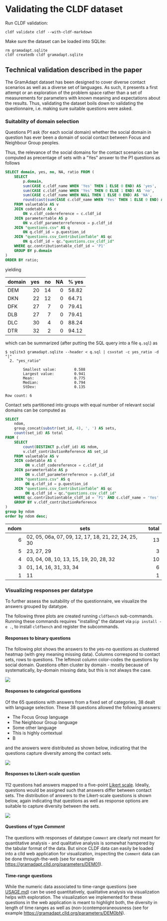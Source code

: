 # Validating the CLDF dataset

Run CLDF validation:
```shell
cldf validate cldf --with-cldf-markdown
```

Make sure the dataset can be loaded into SQLite:
```shell
rm gramadapt.sqlite
cldf createdb cldf gramadapt.sqlite
```

## Technical validation described in the paper

The GramAdapt dataset has been designed to cover diverse contact scenarios as well as a diverse set
of languages. As such, it presents a first attempt or an exploration of the problem space rather than
a set of measurements for parameters with known meaning and expectations about the results.
Thus, validating the dataset boils down to validating the questionnaire, i.e. making sure suitable
questions were asked.


### Suitablity of domain selection

Questions P1 ask (for each social domain) whether the social domain in question has ever been a domain 
of social contact between Focus and Neighbour Group peoples.

Thus, the relevance of the social domains for the contact scenarios can be computed as precentage of
sets with a "Yes" answer to the P1 questions as follows
```sql
SELECT domain, yes, no, NA, ratio FROM (
    SELECT
        p.domain,
        sum(CASE c.cldf_name WHEN 'Yes' THEN 1 ELSE 0 END) AS 'yes',
        sum(CASE c.cldf_name WHEN 'Yes' THEN 0 ELSE 1 END) AS 'no',
        sum(CASE c.cldf_name WHEN NULL THEN 1 ELSE 0 END) AS 'NA',   
        round(cast(sum(CASE c.cldf_name WHEN 'Yes' THEN 1 ELSE 0 END) AS float) * 100 / count(v.cldf_id), 2) AS ratio
    FROM valuetable AS v 
    JOIN codetable AS c
        ON v.cldf_codereference = c.cldf_id
    JOIN parametertable AS p 
        ON v.cldf_parameterreference = p.cldf_id
    JOIN "questions.csv" AS q 
        ON q.cldf_id = p.question_id
    JOIN "questions.csv_ContributionTable" AS qc
        ON q.cldf_id = qc."questions.csv_cldf_id"
    WHERE qc.contributiontable_cldf_id = 'P1'
    GROUP BY p.domain
)
ORDER BY ratio;
```
yielding

domain | yes | no | NA | % yes
--- | ---:| ---:| ---:| ---
DEM|20|14|0|58.82
DKN|22|12|0|64.71
DFK|27|7|0|79.41
DLB|27|7|0|79.41
DLC|30|4|0|88.24
DTR|32|2|0|94.12


which can be summarized (after putting the SQL query into a file `q.sql`) as
```shell
$ sqlite3 gramadapt.sqlite --header < q.sql | csvstat -c yes_ratio -d "|" 
  2. "yes_ratio"

        Smallest value:        0.588
        Largest value:         0.941
        Mean:                  0.775
        Median:                0.794
        StDev:                 0.135

Row count: 6
```


Contact sets partitioned into groups with equal number of relevant social domains can be computed as
```sql
SELECT 
    ndom, 
    group_concat(substr(set_id, 4), ', ') AS sets, 
    count(set_id) AS total 
FROM (
    SELECT 
        count(DISTINCT p.cldf_id) AS ndom, 
        v.cldf_contributionReference AS set_id 
    FROM valuetable AS v 
    JOIN codetable AS c 
         ON v.cldf_codereference = c.cldf_id 
    JOIN parametertable AS p 
         ON v.cldf_parameterreference = p.cldf_id 
    JOIN "questions.csv" AS q 
         ON q.cldf_id = p.question_id
    JOIN "questions.csv_ContributionTable" AS qc
         ON q.cldf_id = qc."questions.csv_cldf_id"
    WHERE qc.contributiontable_cldf_id = 'P1' AND c.cldf_name = 'Yes' 
    GROUP BY v.cldf_contributionReference
)
group by ndom 
order by ndom desc;
```

ndom | sets | total
---:| --- | ---:
6|02, 05, 06a, 07, 09, 12, 17, 18, 21, 22, 24, 25, 30|13
5|23, 27, 29|3
4|03, 04, 08, 10, 13, 15, 19, 20, 28, 32|10
3|01, 14, 16, 31, 33, 34|6
1|11|1


### Visualizing responses per datatype

To further assess the suitability of the questionnaire, we visualize the answers grouped by datatype.

The following three plots are created running `cldfbench` sub-commands.
Running these commands requires "installing" the dataset via `pip install -e .`, to install `cldfbench`
and register the subcommands.


#### Responses to binary questions

The following plot shows the answers to the yes-no questions as clustered heatmap (with grey meaning
missing data). Columns correspond to contact sets, rows to questions.
The leftmost column color-codes the questions by social domain. Questions often cluster
by domain - mostly because of systematically, by-domain missing data; but this is not always the case.

![](etc/binaryvalidity.png)


#### Responses to categorical questions

Of the 65 questions with answers from a fixed set of categories, 38 dealt with language selection. These
38 questions allowed the following answers:
- The Focus Group language
- The Neighbour Group language
- Some other language
- This is highly contextual
- B

and the answers were distributed as shown below, indicating that the questions capture diversity
among the contact sets.

![](etc/categoricalvalidity.png)


#### Responses to Likert-scale question

112 questions had answers mapped to a five-point [Likert scale](https://en.wikipedia.org/wiki/Likert_scale).
Ideally, questions would be assigned such that answers differ between contact sets. The distribution
of answers to the Likert-scale questions is shown below, again indicating that questions as well as 
response options are suitable to capture diversity between the sets.

![](etc/likertvalidity.png)


#### Questions of type *Comment*

The questions with responses of datatype `Comment` are clearly not meant for quantitative analysis - and
qualitative analysis is somewhat hampered by the tabular format of the data. But since CLDF data can
easily be loaded into a clld web application for visualization, inspecting the `Comment` data can be
done through-the-web (see for example https://gramadapt.clld.org/parameters/DEM01).


#### Time-range questions

While the numeric data associated to time-range questions (see [USAGE.md](USAGE.md)) can be used
quantitatively, qualitative analysis via visualization helps with exploration. The visualization we
implemented for these questions in the web application is meant to highlight both, the diversity in
length of time ranges as well as (non-)contemporaneousness (see for example https://gramadapt.clld.org/parameters/DEM0bN).
